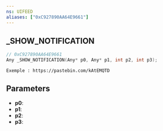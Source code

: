 ```yaml
---
ns: UIFEED
aliases: ["0xC927890AA64E9661"]
---
```

## _SHOW_NOTIFICATION

```c
// 0xC927890AA64E9661
Any _SHOW_NOTIFICATION(Any* p0, Any* p1, int p2, int p3);
```

```
Exemple : https://pastebin.com/kAtEMQTD
```

## Parameters
* **p0**:
* **p1**:
* **p2**:
* **p3**:

